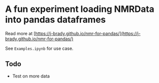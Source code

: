 # A fun experiment loading NMRData into pandas dataframes

Read more at [https://j-brady.github.io/nmr-for-pandas/](https://j-brady.github.io/nmr-for-pandas/)
 
 See `Examples.ipynb` for use case.
 
 ## Todo
 
 - Test on more data
